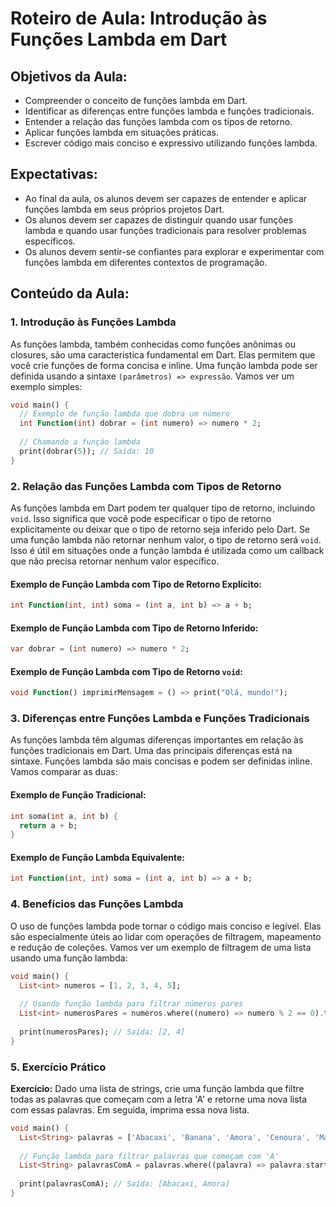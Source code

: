 # Roteiro de Aula: Introdução às Funções Lambda em Dart

## Objetivos da Aula:
- Compreender o conceito de funções lambda em Dart.
- Identificar as diferenças entre funções lambda e funções tradicionais.
- Entender a relação das funções lambda com os tipos de retorno.
- Aplicar funções lambda em situações práticas.
- Escrever código mais conciso e expressivo utilizando funções lambda.

## Expectativas:
- Ao final da aula, os alunos devem ser capazes de entender e aplicar funções lambda em seus próprios projetos Dart.
- Os alunos devem ser capazes de distinguir quando usar funções lambda e quando usar funções tradicionais para resolver problemas específicos.
- Os alunos devem sentir-se confiantes para explorar e experimentar com funções lambda em diferentes contextos de programação.

## Conteúdo da Aula:

### 1. Introdução às Funções Lambda

As funções lambda, também conhecidas como funções anônimas ou closures, são uma característica fundamental em Dart. Elas permitem que você crie funções de forma concisa e inline. Uma função lambda pode ser definida usando a sintaxe `(parâmetros) => expressão`. Vamos ver um exemplo simples:

```dart
void main() {
  // Exemplo de função lambda que dobra um número
  int Function(int) dobrar = (int numero) => numero * 2;
  
  // Chamando a função lambda
  print(dobrar(5)); // Saída: 10
}
```

### 2. Relação das Funções Lambda com Tipos de Retorno

As funções lambda em Dart podem ter qualquer tipo de retorno, incluindo `void`. Isso significa que você pode especificar o tipo de retorno explicitamente ou deixar que o tipo de retorno seja inferido pelo Dart. Se uma função lambda não retornar nenhum valor, o tipo de retorno será `void`. Isso é útil em situações onde a função lambda é utilizada como um callback que não precisa retornar nenhum valor específico.

#### Exemplo de Função Lambda com Tipo de Retorno Explícito:

```dart
int Function(int, int) soma = (int a, int b) => a + b;
```

#### Exemplo de Função Lambda com Tipo de Retorno Inferido:

```dart
var dobrar = (int numero) => numero * 2;
```

#### Exemplo de Função Lambda com Tipo de Retorno `void`:

```dart
void Function() imprimirMensagem = () => print("Olá, mundo!");
```

### 3. Diferenças entre Funções Lambda e Funções Tradicionais

As funções lambda têm algumas diferenças importantes em relação às funções tradicionais em Dart. Uma das principais diferenças está na sintaxe. Funções lambda são mais concisas e podem ser definidas inline. Vamos comparar as duas:

#### Exemplo de Função Tradicional:
```dart
int soma(int a, int b) {
  return a + b;
}
```

#### Exemplo de Função Lambda Equivalente:
```dart
int Function(int, int) soma = (int a, int b) => a + b;
```

### 4. Benefícios das Funções Lambda

O uso de funções lambda pode tornar o código mais conciso e legível. Elas são especialmente úteis ao lidar com operações de filtragem, mapeamento e redução de coleções. Vamos ver um exemplo de filtragem de uma lista usando uma função lambda:

```dart
void main() {
  List<int> numeros = [1, 2, 3, 4, 5];
  
  // Usando função lambda para filtrar números pares
  List<int> numerosPares = numeros.where((numero) => numero % 2 == 0).toList();
  
  print(numerosPares); // Saída: [2, 4]
}
```

### 5. Exercício Prático

**Exercício:**
Dado uma lista de strings, crie uma função lambda que filtre todas as palavras que começam com a letra 'A' e retorne uma nova lista com essas palavras. Em seguida, imprima essa nova lista.

```dart
void main() {
  List<String> palavras = ['Abacaxi', 'Banana', 'Amora', 'Cenoura', 'Maçã'];
  
  // Função lambda para filtrar palavras que começam com 'A'
  List<String> palavrasComA = palavras.where((palavra) => palavra.startsWith('A')).toList();
  
  print(palavrasComA); // Saída: [Abacaxi, Amora]
}
```


